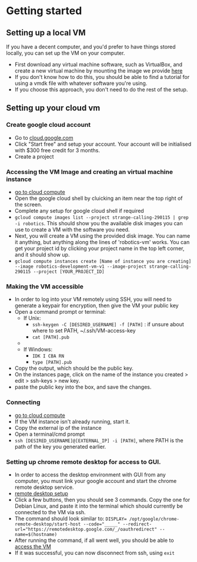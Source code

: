 # Getting started
## Setting up a local VM
If you have a decent computer, and you'd prefer to have things stored locally, you can set up the VM on your computer.
 - First download any virtual machine software, such as VirtualBox, and create a new virtual machine by mounting the image we provide [here](https://storage.cloud.google.com/amaso-bucket-0/robotics-development-vm-v1.vmdk)
 - If you don't know how to do this, you should be able to find a tutorial for using a vmdk file with whatever software you're using.
 - If you choose this approach, you don't need to do the rest of the setup.

## Setting up your cloud vm
### Create google cloud account
 - Go to [cloud.google.com](https://cloud.google.com)
 - Click "Start free" and setup your account. Your account will be initialised with $300 free credit for 3 months.
 - Create a project

### Accessing the VM Image and creating an virtual machine instance
 - [go to cloud compute](https://console.cloud.google.com/compute/instances)
 - Open the google cloud shell by cluicking an item near the top right of the screen.
 - Complete any setup for google cloud shell if required
 - ```gcloud compute images list --project strange-calling-290115 | grep -i robotics```. This should show you the available disk images you can use to create a VM with the software you need.
 - Next, you will create a VM using the provided disk image. You can name it anything, but anything along the lines of 'robotics-vm' works. You can get your project id by clicking your project name in the top left corner, and it should show up.
 - ```gcloud compute instances create [Name of instance you are creating] --image robotics-development-vm-v1 --image-project strange-calling-290115 --project [YOUR_PROJECT_ID]```

### Making the VM accessible
 - In order to log into your VM remotely using SSH, you will need to generate a keypair for encryption, then give the VM your public key
 - Open a command prompt or terminal:
   - If Unix:
     - ```ssh-keygen -C [DESIRED_USERNAME] -f [PATH]``` : if unsure about where to set PATH, ~/.ssh/VM-access-key
     - ```cat [PATH].pub```
   - 
   - If Windows:
     - ```IDK I CBA RN```
     - ```type [PATH].pub```
 - Copy the output, which should be the public key.
 - On the instances page, click on the name of the instance you created > edit > ssh-keys > new key.
 - paste the public key into the box, and save the changes.

### Connecting
 - [go to cloud compute](https://console.cloud.google.com/compute/instances)
 - If the VM instance isn't already running, start it.
 - Copy the external ip of the instance
 - Open a terminal/cmd prompt
 - ```ssh [DESIRED_USERNAME]@[EXTERNAL_IP] -i [PATH]```, where PATH is the path of the key you generated earlier.

### Setting up chrome remote desktop for access to GUI. 
 - In order to access the desktop environment with GUI from any computer, you must link your google account and start the chrome remote desktop service.
 - [remote desktop setup](https://remotedesktop.google.com/headless)
 - Click a few buttons, then you should see 3 commands. Copy the one for Debian Linux, and paste it into the terminal which should currently be connected to the VM via ssh.
 - The command should look similar to: ```DISPLAY= /opt/google/chrome-remote-desktop/start-host --code="_____" --redirect-url="https://remotedesktop.google.com/_/oauthredirect" --name=$(hostname)```
 - After running the command, if all went well, you should be able to [access the VM]("https://remotedesktop.google.com/access")
 - If it was successful, you can now disconnect from ssh, using ```exit```
